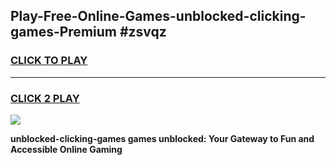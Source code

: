 
## Play-Free-Online-Games-unblocked-clicking-games-Premium #zsvqz
<h3>
<a href="https://premium.freeplayer.one?title=unblocked-clicking-games&ref=8M">CLICK TO PLAY</a></h3>
<hr>

<h3>
<a href="https://premium.freeplayer.one?title=unblocked-clicking-games&ref=8M">CLICK 2 PLAY</a>
  
</h3>

<a href="https://premium.freeplayer.one?title=unblocked-clicking-games&ref=8M"><img src="https://clearcache.store/games.png"></a>


**unblocked-clicking-games games unblocked: Your Gateway to Fun and Accessible Online Gaming**
